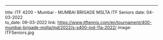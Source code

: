 ---
title: ITF 4200 - Mumbai  - MUMBAI BRIGADE MSLTA ITF Seniors
date:  04-03-2022  
to_date: 09-03-2022
link: https://www.itftennis.com/en/tournament/400-mumbai-brigade-mslta/ind/2022/s-s400-ind-11a-2022/
image: ITFSeniors.jpg 


